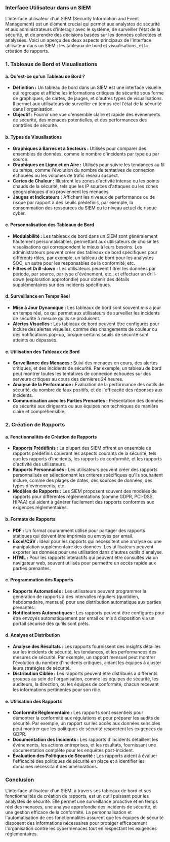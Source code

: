 ### **Interface Utilisateur dans un SIEM**

L'interface utilisateur d'un SIEM (Security Information and Event Management) est un élément crucial qui permet aux analystes de sécurité et aux administrateurs d'interagir avec le système, de surveiller l'état de la sécurité, et de prendre des décisions basées sur les données collectées et analysées. Voici un aperçu des deux aspects principaux de l'interface utilisateur dans un SIEM : les tableaux de bord et visualisations, et la création de rapports.

### **1. Tableaux de Bord et Visualisations**

#### **a. Qu'est-ce qu'un Tableau de Bord ?**
   - **Définition :** Un tableau de bord dans un SIEM est une interface visuelle qui regroupe et affiche les informations critiques de sécurité sous forme de graphiques, de cartes, de jauges, et d'autres types de visualisations. Il permet aux utilisateurs de surveiller en temps réel l'état de la sécurité dans l'organisation.
   - **Objectif :** Fournir une vue d'ensemble claire et rapide des événements de sécurité, des menaces potentielles, et des performances des contrôles de sécurité.

#### **b. Types de Visualisations**
   - **Graphiques à Barres et à Secteurs :** Utilisés pour comparer des ensembles de données, comme le nombre d'incidents par type ou par source.
   - **Graphiques en Ligne et en Aire :** Utilisés pour suivre les tendances au fil du temps, comme l'évolution du nombre de tentatives de connexion échouées ou les volumes de trafic réseau suspect.
   - **Cartes de Chaleur :** Illustrent les zones d'activité intense ou les points chauds de la sécurité, tels que les IP sources d'attaques ou les zones géographiques d'où proviennent les menaces.
   - **Jauges et Indicateurs :** Affichent les niveaux de performance ou de risque par rapport à des seuils prédéfinis, par exemple, la consommation des ressources du SIEM ou le niveau actuel de risque cyber.

#### **c. Personnalisation des Tableaux de Bord**
   - **Modulabilité :** Les tableaux de bord dans un SIEM sont généralement hautement personnalisables, permettant aux utilisateurs de choisir les visualisations qui correspondent le mieux à leurs besoins. Les administrateurs peuvent créer des tableaux de bord spécifiques pour différents rôles, par exemple, un tableau de bord pour les analystes SOC, un autre pour les responsables de la conformité, etc.
   - **Filtres et Drill-down :** Les utilisateurs peuvent filtrer les données par période, par source, par type d'événement, etc., et effectuer un drill-down (exploration approfondie) pour obtenir des détails supplémentaires sur des incidents spécifiques.

#### **d. Surveillance en Temps Réel**
   - **Mise à Jour Dynamique :** Les tableaux de bord sont souvent mis à jour en temps réel, ce qui permet aux utilisateurs de surveiller les incidents de sécurité à mesure qu'ils se produisent.
   - **Alertes Visuelles :** Les tableaux de bord peuvent être configurés pour inclure des alertes visuelles, comme des changements de couleur ou des notifications pop-up, lorsque certains seuils de sécurité sont atteints ou dépassés.

#### **e. Utilisation des Tableaux de Bord**
   - **Surveillance des Menaces :** Suivi des menaces en cours, des alertes critiques, et des incidents de sécurité. Par exemple, un tableau de bord peut montrer toutes les tentatives de connexion échouées sur des serveurs critiques au cours des dernières 24 heures.
   - **Analyse de la Performance :** Évaluation de la performance des outils de sécurité, du nombre de faux positifs, et de l'efficacité des réponses aux incidents.
   - **Communication avec les Parties Prenantes :** Présentation des données de sécurité aux dirigeants ou aux équipes non techniques de manière claire et compréhensible.

### **2. Création de Rapports**

#### **a. Fonctionnalités de Création de Rapports**
   - **Rapports Prédéfinis :** La plupart des SIEM offrent un ensemble de rapports prédéfinis couvrant les aspects courants de la sécurité, tels que les rapports d'incidents, les rapports de conformité, et les rapports d'activité des utilisateurs.
   - **Rapports Personnalisés :** Les utilisateurs peuvent créer des rapports personnalisés en sélectionnant les critères spécifiques qu'ils souhaitent inclure, comme des plages de dates, des sources de données, des types d'événements, etc.
   - **Modèles de Rapports :** Les SIEM proposent souvent des modèles de rapports pour différentes réglementations (comme GDPR, PCI-DSS, HIPAA) qui aident à générer facilement des rapports conformes aux exigences réglementaires.

#### **b. Formats de Rapports**
   - **PDF :** Un format couramment utilisé pour partager des rapports statiques qui doivent être imprimés ou envoyés par email.
   - **Excel/CSV :** Idéal pour les rapports qui nécessitent une analyse ou une manipulation supplémentaire des données. Les utilisateurs peuvent exporter les données pour une utilisation dans d'autres outils d'analyse.
   - **HTML :** Pour les rapports interactifs qui peuvent être consultés via un navigateur web, souvent utilisés pour permettre un accès rapide aux parties prenantes.

#### **c. Programmation des Rapports**
   - **Rapports Automatisés :** Les utilisateurs peuvent programmer la génération de rapports à des intervalles réguliers (quotidien, hebdomadaire, mensuel) pour une distribution automatique aux parties prenantes.
   - **Notifications Automatiques :** Les rapports peuvent être configurés pour être envoyés automatiquement par email ou mis à disposition via un portail sécurisé dès qu'ils sont prêts.

#### **d. Analyse et Distribution**
   - **Analyse des Résultats :** Les rapports fournissent des insights détaillés sur les incidents de sécurité, les tendances, et les performances des mesures de sécurité. Par exemple, un rapport mensuel peut montrer l'évolution du nombre d'incidents critiques, aidant les équipes à ajuster leurs stratégies de sécurité.
   - **Distribution Ciblée :** Les rapports peuvent être distribués à différents groupes au sein de l'organisation, comme les équipes de sécurité, les auditeurs, la direction, ou les équipes de conformité, chacun recevant les informations pertinentes pour son rôle.

#### **e. Utilisation des Rapports**
   - **Conformité Réglementaire :** Les rapports sont essentiels pour démontrer la conformité aux régulations et pour préparer les audits de sécurité. Par exemple, un rapport sur les accès aux données sensibles peut montrer que les politiques de sécurité respectent les exigences du GDPR.
   - **Documentation des Incidents :** Les rapports d'incidents détaillent les événements, les actions entreprises, et les résultats, fournissant une documentation complète pour les enquêtes post-incident.
   - **Évaluation des Politiques de Sécurité :** Les rapports aident à évaluer l'efficacité des politiques de sécurité en place et à identifier les domaines nécessitant des améliorations.

### **Conclusion**

L'interface utilisateur d'un SIEM, à travers ses tableaux de bord et ses fonctionnalités de création de rapports, est un outil puissant pour les analystes de sécurité. Elle permet une surveillance proactive et en temps réel des menaces, une analyse approfondie des incidents de sécurité, et une gestion efficace de la conformité. La personnalisation et l'automatisation de ces fonctionnalités assurent que les équipes de sécurité disposent des informations nécessaires pour protéger efficacement l'organisation contre les cybermenaces tout en respectant les exigences réglementaires.